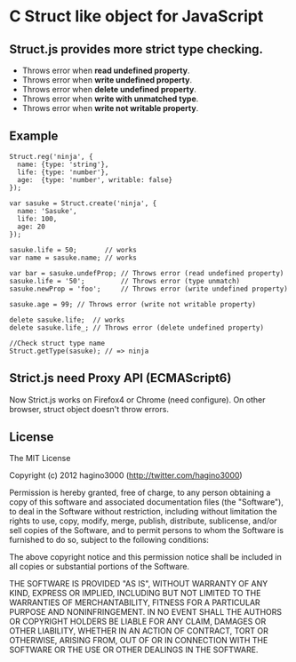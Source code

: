 # C Struct like object for JavaScript

## Struct.js provides more strict type checking.

* Throws error when **read undefined property**.
* Throws error when **write undefined property**.
* Throws error when **delete undefined property**.
* Throws error when **write with unmatched type**.
* Throws error when **write not writable property**.

## Example

    Struct.reg('ninja', {
      name: {type: 'string'}, 
      life: {type: 'number'},
      age:  {type: 'number', writable: false}
    });

    var sasuke = Struct.create('ninja', {
      name: 'Sasuke',
      life: 100,
      age: 20
    });

    sasuke.life = 50;       // works
    var name = sasuke.name; // works

    var bar = sasuke.undefProp; // Throws error (read undefined property)
    sasuke.life = '50';         // Throws error (type unmatch)
    sasuke.newProp = 'foo';     // Throws error (write undefined property)

    sasuke.age = 99; // Throws error (write not writable property)

    delete sasuke.life;  // works
    delete sasuke.life_; // Throws error (delete undefined property)

    //Check struct type name
    Struct.getType(sasuke); // => ninja

## Strict.js need Proxy API (ECMAScript6)

Now Strict.js works on Firefox4 or Chrome (need configure).
On other browser, struct object doesn't throw errors.

## License

The MIT License

Copyright (c) 2012 hagino3000 (http://twitter.com/hagino3000)

Permission is hereby granted, free of charge, to any person obtaining a copy of this software and associated documentation files (the "Software"), to deal in the Software without restriction, including without limitation the rights to use, copy, modify, merge, publish, distribute, sublicense, and/or sell copies of the Software, and to permit persons to whom the Software is furnished to do so, subject to the following conditions:

The above copyright notice and this permission notice shall be included in all copies or substantial portions of the Software.

THE SOFTWARE IS PROVIDED "AS IS", WITHOUT WARRANTY OF ANY KIND, EXPRESS OR IMPLIED, INCLUDING BUT NOT LIMITED TO THE WARRANTIES OF MERCHANTABILITY, FITNESS FOR A PARTICULAR PURPOSE AND NONINFRINGEMENT. IN NO EVENT SHALL THE AUTHORS OR COPYRIGHT HOLDERS BE LIABLE FOR ANY CLAIM, DAMAGES OR OTHER LIABILITY, WHETHER IN AN ACTION OF CONTRACT, TORT OR OTHERWISE, ARISING FROM, OUT OF OR IN CONNECTION WITH THE SOFTWARE OR THE USE OR OTHER DEALINGS IN THE SOFTWARE.
